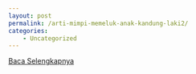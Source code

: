 ```yaml
---
layout: post
permalink: /arti-mimpi-memeluk-anak-kandung-laki2/
categories:
    - Uncategorized
---
```


[Baca Selengkapnya](/07)